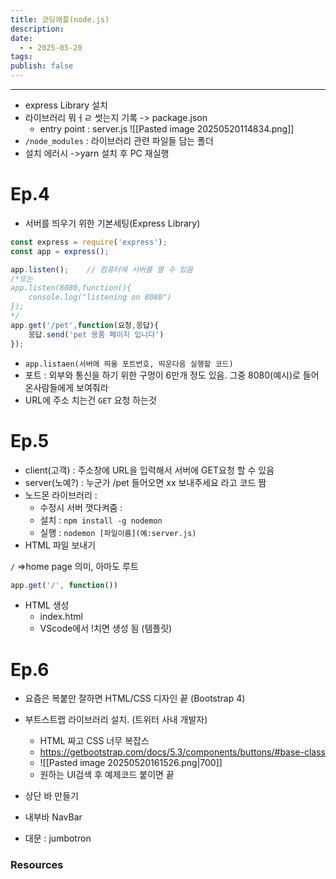 ```yaml
---
title: 코딩애플(node.js)
description: 
date:
  - - 2025-05-20
tags: 
publish: false
---
```



---
- express Library 설치
- 라이브러리 뭐ㅓㄹ 썻는지 기록	-> package.json
	- entry point : server.js
![[Pasted image 20250520114834.png]]
- `/node_modules` : 라이브러리 관련 파일들 담는 폴더
- 설치 에러시 ->yarn 설치 후 PC 재실행

# Ep.4
- 서버를 띄우기 위한 기본세팅(Express Library)
```js
const express = require('express');
const app = express();

app.listen();    // 컴퓨터에 서버를 열 수 있음
/*또는 
app.listen(8080,function(){
    console.log("listening on 8080")
});
*/
app.get('/pet',function(요청,응답){
    응답.send('pet 용품 페이지 입니다')
});

```
- `app.listaen(서버에 띄울 포트번호, 띄운다음 실행할 코드)`
- 포트 : 외부와 통신을 하기 위한 구멍이 6만개 정도 있음. 그중 8080(예시)로 들어온사람들에게 보여줘라
- URL에 주소 치는건 `GET` 요청 하는것
# Ep.5
- client(고객) : 주소창에 URL을 입력해서 서버에 GET요청 할 수 있음
- server(노예?) : 누군가 /pet 들어오면 xx 보내주세요 라고 코드 짬
- 노드몬 라이브러리 : 
	- 수정시 서버 껏다켜줌 :  
	- 설치 : `npm install -g nodemon`
	- 실행 : `nodemon [파일이름](예:server.js)`
- HTML 파일 보내기

`/` =>home page 의미, 아마도 루트
```js
app.get('/', function())
```
- HTML 생성
	- index.html
	- VScode에서 !치면 생성 됨 (템플릿)
# Ep.6
- 요즘은 복붙만 잘하면 HTML/CSS 디자인 끝 (Bootstrap 4)
- 부트스트랩 라이브러리 설치. (트위터 사내 개발자)
	- HTML 짜고 CSS 너무 복잡스 
	- https://getbootstrap.com/docs/5.3/components/buttons/#base-class
	- ![[Pasted image 20250520161526.png|700]]
	- 원하는 UI검색 후 예제코드 붙이면 끝

- 상단 바 만들기
- 내부바 NavBar
- 대문 : jumbotron
### Resources
